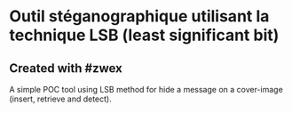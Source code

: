 # Outil stéganographique utilisant la technique LSB (least significant bit)
## Created with #zwex

A simple POC tool using LSB method for hide a message on a cover-image (insert, retrieve and detect).


